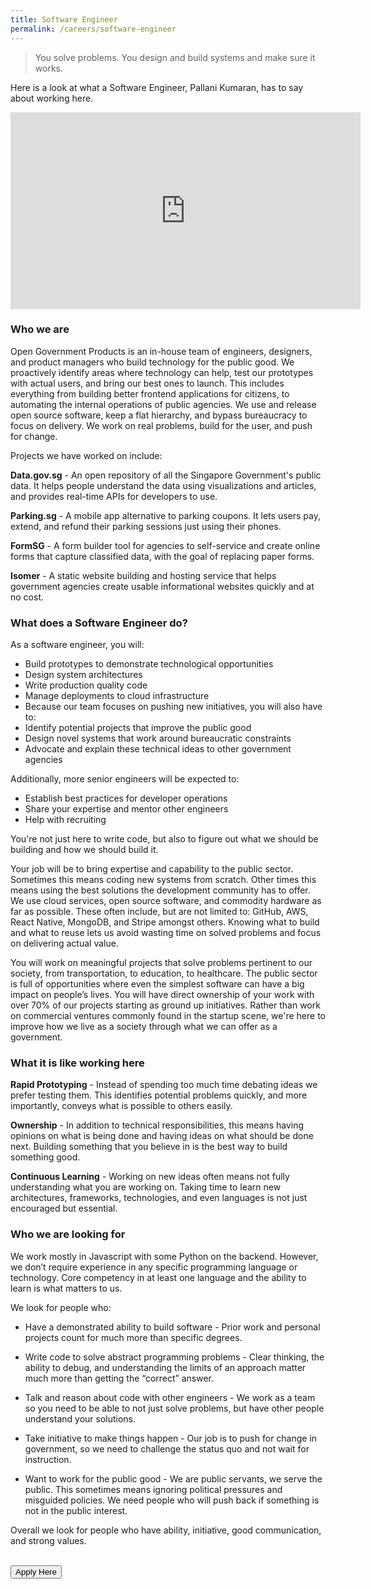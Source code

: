 ```yaml
---
title: Software Engineer
permalink: /careers/software-engineer
---
```

> You solve problems. You design and build systems and make sure it works.

Here is a look at what a Software Engineer, Pallani Kumaran, has to say about working here.

<div class="bp-youtube">
	<iframe width="560" height="315" src="https://www.youtube.com/embed/sWoAsons_lI" frameborder="0" allow="autoplay; encrypted-media" allowfullscreen></iframe>
</div>

### **Who we are**
Open Government Products is an in-house team of engineers, designers, and product managers who build technology for the public good. We proactively identify areas where technology can help, test our prototypes with actual users, and bring our best ones to launch. This includes everything from building better frontend applications for citizens, to automating the internal operations of public agencies. We use and release open source software, keep a flat hierarchy, and bypass bureaucracy to focus on delivery. We work on real problems, build for the user, and push for change.

Projects we have worked on include:

**Data.gov.sg** - An open repository of all the Singapore Government's public data. It helps people understand the data using visualizations and articles, and provides real-time APIs for developers to use.

**Parking.sg** - A mobile app alternative to parking coupons. It lets users pay, extend, and refund their parking sessions just using their phones.

**FormSG** - A form builder tool for agencies to self-service and create online forms that capture classified data, with the goal of replacing paper forms.

**Isomer** - A static website building and hosting service that helps government agencies create usable informational websites quickly and at no cost.

### **What does a Software Engineer do?**
As a software engineer, you will:
* Build prototypes to demonstrate technological opportunities
* Design system architectures
* Write production quality code
* Manage deployments to cloud infrastructure
* Because our team focuses on pushing new initiatives, you will also have to:
* Identify potential projects that improve the public good
* Design novel systems that work around bureaucratic constraints
* Advocate and explain these technical ideas to other government agencies

Additionally, more senior engineers will be expected to:
* Establish best practices for developer operations
* Share your expertise and mentor other engineers
* Help with recruiting

You're not just here to write code, but also to figure out what we should be building and how we should build it.

Your job will be to bring expertise and capability to the public sector. Sometimes this means coding new systems from scratch. Other times this means using the best solutions the development community has to offer. We use cloud services, open source software, and commodity hardware as far as possible. These often include, but are not limited to: GitHub, AWS, React Native, MongoDB, and Stripe amongst others. Knowing what to build and what to reuse lets us avoid wasting time on solved problems and focus on delivering actual value.

You will work on meaningful projects that solve problems pertinent to our society, from transportation, to education, to healthcare. The public sector is full of opportunities where even the simplest software can have a big impact on people’s lives. You will have direct ownership of your work with over 70% of our projects starting as ground up initiatives. Rather than work on commercial ventures commonly found in the startup scene, we're here to improve how we live as a society through what we can offer as a government.

### **What it is like working here**
**Rapid Prototyping** - Instead of spending too much time debating ideas we prefer testing them. This identifies potential problems quickly, and more importantly, conveys what is possible to others easily.

**Ownership** - In addition to technical responsibilities, this means having opinions on what is being done and having ideas on what should be done next. Building something that you believe in is the best way to build something good.

**Continuous Learning** - Working on new ideas often means not fully understanding what you are working on. Taking time to learn new architectures, frameworks, technologies, and even languages is not just encouraged but essential.

### **Who we are looking for**
We work mostly in Javascript with some Python on the backend. However, we don’t require experience in any specific programming language or technology. Core competency in at least one language and the ability to learn is what matters to us.

We look for people who:

* Have a demonstrated ability to build software - Prior work and personal projects count for much more than specific degrees.

* Write code to solve abstract programming problems - Clear thinking, the ability to debug, and understanding the limits of an approach matter much more than getting the “correct” answer.

* Talk and reason about code with other engineers - We work as a team so you need to be able to not just solve problems, but have other people understand your solutions.

* Take initiative to make things happen - Our job is to push for change in government, so we need to challenge the status quo and not wait for instruction.

* Want to work for the public good - We are public servants, we serve the public. This sometimes means ignoring political pressures and misguided policies. We need people who will push back if something is not in the public interest.

Overall we look for people who have ability, initiative, good communication, and strong values.

<br />
<a href="https://opengovernmentproducts.recruitee.com/#section-89477" target="_blank">
    <button class="bp-button is-secondary is-medium has-text-white is-uppercase search-button">
        Apply Here
    </button>
</a>